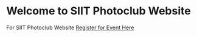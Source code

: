# Welcome to SIIT Photoclub Website
For SIIT Photoclub Website
[Register for Event Here](https://sunnyshineshow.github.io/siit_photoclub/booking/)
